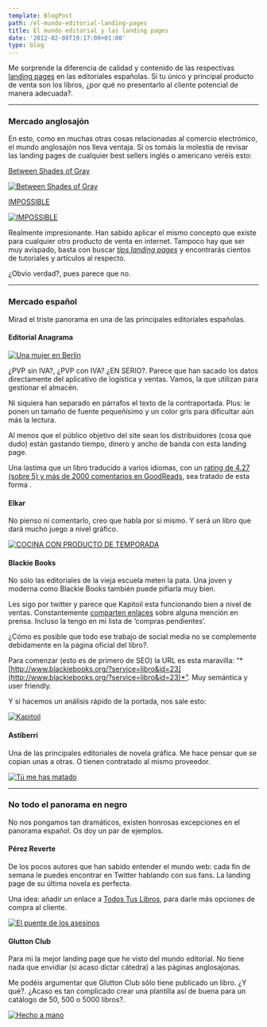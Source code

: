 ```yaml
---
template: BlogPost
path: /el-mundo-editorial-landing-pages
title: El mundo editorial y las landing pages
date: '2012-02-08T19:17:00+01:00'
type: blog
---
```


Me sorprende la diferencia de calidad y contenido de las respectivas [landing pages](https://www.google.com/search?q=tips+landing+pages) en las editoriales españolas. Si tu único y principal producto de venta son los libros, ¿por qué no presentarlo al cliente potencial de manera adecuada?.

***

### Mercado anglosajón

En esto, como en muchas otras cosas relacionadas al comercio
electrónico, el mundo anglosajón nos lleva ventaja. Si os tomáis la
molestia de revisar las landing pages de cualquier best sellers inglés o
americano veréis esto: 

[Between Shades of Gray](http://www.betweenshadesofgray.com/)

[![Between Shades of
Gray](https://res.cloudinary.com/pastelitos/image/upload/v1617299120/bruno/anglo-01_p4pyhk.png)](http://www.betweenshadesofgray.com/ "Between Shades of Gray")

[IMPOSSIBLE](http://us.penguingroup.com/static/packages/us/yreaders/impossible/index.html)

[![IMPOSSIBLE](https://res.cloudinary.com/pastelitos/image/upload/v1617299120/bruno/anglo-02_b0qwxb.png)](http://us.penguingroup.com/static/packages/us/yreaders/impossible/index.html "Between Shades of Gray")

Realmente impresionante. Han sabido aplicar el mismo concepto que existe
para cualquier otro producto de venta en internet. Tampoco hay que ser
muy avispado, basta con buscar *[tips landing
pages](https://www.google.com/search?q=tips+landing+pages)* y
encontrarás cientos de tutoriales y artículos al respecto.

¿Obvio verdad?, pues parece que no.

***

### Mercado español

Mirad el triste panorama en una de las principales editoriales
españolas.

#### Editorial Anagrama

[![Una mujer en
Berlín](https://res.cloudinary.com/pastelitos/image/upload/v1617299121/bruno/spain-01_fjgnca.png)](http://www.anagrama-ed.es/titulo/PN_619 "Una mujer en Berlín")

¿PVP sin IVA?, ¿PVP con IVA? ¿EN SERIO?. Parece que han sacado los datos
directamente del aplicativo de logística y ventas. Vamos, la que
utilizan para gestionar el almacén.

Ni siquiera han separado en párrafos el texto de la contraportada. Plus:
le ponen un tamaño de fuente pequeñísimo y un color gris para dificultar
aún más la lectura.

Al menos que el público objetivo del site sean los distribuidores (cosa
que dudo) están gastando tiempo, dinero y ancho de banda con esta
landing page.

Una lastima que un libro traducido a varios idiomas, con un [rating de
4.27 (sobre 5) y más de 2000 comentarios en
GoodReads](http://www.goodreads.com/book/show/30851.A_Woman_in_Berlin),
sea tratado de esta forma .

#### Elkar

No pienso ni comentarlo, creo que habla por si mismo. Y será un libro
que dará mucho juego a nivel gráfico.

[![COCINA CON PRODUCTO DE TEMPORADA
](https://res.cloudinary.com/pastelitos/image/upload/v1617299121/bruno/euskadi-01_lcq0rs.png)](http://www.ttarttalo.com/artikulua.cfm?datuak=cocina-con-producto-de-temporada-azpeitia-salvador,-josema&kodea=131.01040 "COCINA CON PRODUCTO DE TEMPORADA")

#### Blackie Books

No sólo las editoriales de la vieja escuela meten la pata. Una joven y
moderna como Blackie Books también puede pifiarla muy bien.

Les sigo por twitter y parece que Kapitoil esta funcionando bien a nivel
de ventas. Constantemente [comparten
enlaces](https://twitter.com/#!/search/kapitoil) sobre alguna mención en
prensa. Incluso la tengo en mi lista de ‘compras pendientes’.

¿Cómo es posible que todo ese trabajo de social media no se complemente
debidamente en la página oficial del libro?.

Para comenzar (esto es de primero de SEO) la URL es esta maravilla:
“*[http://www.blackiebooks.org/?service=libro&id=23](http://www.blackiebooks.org/?service=libro&id=23)*”.
Muy semántica y user friendly.

Y si hacemos un análisis rápido de la portada, nos sale esto:

[![Kapitoil](https://res.cloudinary.com/pastelitos/image/upload/v1617299121/bruno/spain-02_tmm1dg.png)](http://www.blackiebooks.org/?service=libro&id=23 "Kapitoil")

#### Astiberri

Una de las principales editoriales de novela gráfica. Me hace pensar que
se copian unas a otras. O tienen contratado al mismo proveedor.

[![Tú me has
matado](https://res.cloudinary.com/pastelitos/image/upload/v1617299121/bruno/spain-03_xbsnb8.png)](http://astiberri.com/ficha_prod.php?cod=tumehasmatado "Tú me has matado")

***

### No todo el panorama en negro

No nos pongamos tan dramáticos, existen honrosas excepciones en el
panorama español. Os doy un par de ejemplos.

#### Pérez Reverte

De los pocos autores que han sabido entender el mundo web: cada fin de
semana le puedes encontrar en Twitter hablando con sus fans. La landing
page de su última novela es perfecta.

Una idea: añadir un enlace a [Todos Tus
Libros](http://www.todostuslibros.com/libros/puente-de-los-asesinos-el_978-84-204-0709-8),
para darle más opciones de compra al cliente.

[![El puente de los
asesinos](https://res.cloudinary.com/pastelitos/image/upload/v1617299121/bruno/spain-04_dmy1gk.png)](http://www.perezreverte.com/libro/584/el-puente-de-los-asesinos/ "El puente de los asesinos")

#### Glutton Club

Para mi la mejor landing page que he visto del mundo editorial. No tiene
nada que envidiar (si acaso dictar cátedra) a las páginas anglosajonas.

Me podéis argumentar que Glutton Club sólo tiene publicado un libro. ¿Y
qué?. ¿Acaso es tan complicado crear una plantilla así de buena para un
catálogo de 50, 500 o 5000 libros?.

[![Hecho a
mano](https://res.cloudinary.com/pastelitos/image/upload/v1617299121/bruno/euskadi-02_lzeyjl.png)](http://books.thegluttonclub.com/2010/hecho-a-mano/ "Hecho a mano")
